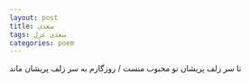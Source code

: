 ```yaml
---
layout: post
title: سعدی
tags: سعدی غزل
categories: poem
---
```


تا سر زلف پریشان تو محبوب منست / روزگارم به سر زلف پریشان ماند
